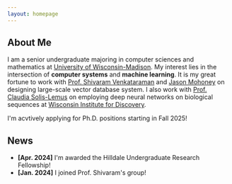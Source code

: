 ```yaml
---
layout: homepage
---
```


## About Me

I am a senior undergraduate majoring in computer sciences and mathematics at [University of Wisconsin-Madison](https://www.wisc.edu/). My interest lies in the intersection of **computer systems** and **machine learning**. It is my great fortune to work with [Prof. Shivaram Venkataraman](https://shivaram.org/) and [Jason Mohoney](http://jasonmohoney.com/) on designing large-scale vector database system. I also work with [Prof. Claudia Solis-Lemus](https://solislemuslab.github.io//pages/people.html) on employing deep neural networks on biological sequences at [Wisconsin Institute for Discovery](https://wid.wisc.edu/).

I'm acvtively applying for Ph.D. positions starting in Fall 2025!

<!-- ## Research Interests

- **Computer Vision:** image recognition, image generation, video captioning
- **Machine Learning:** meta-learning, incremental learning, transfer learning -->

## News

- **[Apr. 2024]** I'm awarded the Hilldale Undergraduate Research Fellowship!
- **[Jan. 2024]** I joined Prof. Shivaram's group!

<!-- {% include_relative _includes/publications.md %}

{% include_relative _includes/services.md %} -->
